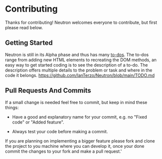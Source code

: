 
# Contributing

Thanks for contributing! Neutron welcomes everyone to contribute, but first please read below.

## Getting Started

Neutron is still in its Alpha phase and thus has many [to-dos](https://github.com/IanTerzo/Neutron/blob/main/TODO.md). The to-dos range from adding new HTML elements to recreating the DOM methods,  an easy way to get started coding is to see the description of a to-do. The description offers multiple details to the problem or task and where in the code it belongs. https://github.com/IanTerzo/Neutron/blob/main/TODO.md


## Pull Requests And Commits 

If a small change is needed feel free to commit, but keep in mind these things:

- Have a good and explanatory name for your commit, e.g. no "Fixed code" or "Added feature".
  
- Always test your code before making a commit.  

If you are planning on implementing a bigger feature please fork and clone the project to you machine where you can develop it, once your done commit the changes to your fork and make a pull request.'


